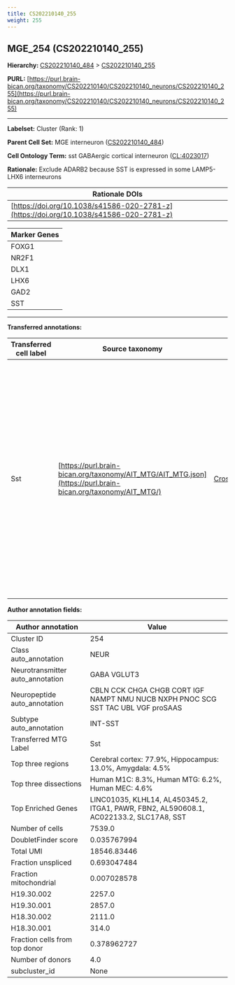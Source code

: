 ```yaml
---
title: CS202210140_255
weight: 255
---
```

## MGE_254 (CS202210140_255)
<b>Hierarchy: </b>
[CS202210140_484](../CS202210140_484) >
[CS202210140_255](../CS202210140_255)

**PURL:** [https://purl.brain-bican.org/taxonomy/CS202210140/CS202210140_neurons/CS202210140_255](https://purl.brain-bican.org/taxonomy/CS202210140/CS202210140_neurons/CS202210140_255)

---


**Labelset:** Cluster (Rank: 1)

**Parent Cell Set:** MGE interneuron ([CS202210140_484](../CS202210140_484))



**Cell Ontology Term:**  sst GABAergic cortical interneuron ([CL:4023017](https://www.ebi.ac.uk/ols/ontologies/cl/terms?obo_id=CL:4023017)) 

**Rationale:** Exclude ADARB2 because SST is expressed in some LAMP5-LHX6 interneurons

| Rationale DOIs |
|----------------|
|[https://doi.org/10.1038/s41586-020-2781-z](https://doi.org/10.1038/s41586-020-2781-z)|

[MARKER GENES.]: #


| Marker Genes |
|--------------|
|FOXG1|
|NR2F1|
|DLX1|
|LHX6|
|GAD2|
|SST|

---

[TRANSFERRED ANNOTATIONS.]: #


**Transferred annotations:**

| Transferred cell label | Source taxonomy | Source node accession | Algorithm name | Comment |
|------------------------|-----------------|-----------------------|----------------|---------|
|Sst|[https://purl.brain-bican.org/taxonomy/AIT_MTG/AIT_MTG.json](https://purl.brain-bican.org/taxonomy/AIT_MTG/)|[CrossArea_subclass:8fa477a378](https://purl.brain-bican.org/taxonomy/AIT_MTG/CrossArea_subclass_8fa477a378)||We performed PCA (50 components) on our full dataset, trained a random forest classifier (scikit-learn, class_ weight=‘balanced’, max_depth=50) on the MTG labels, and then predicted labels for all cells. We labeled each cluster with the mode of its constituent cells if two conditions were met: more than 0.8 of predicted labels matched the mode, and the mean probability of these pre- dictions was greater than 0.8.|

[AUTHOR ANNOTATION FIELDS.]: #


**Author annotation fields:**

| Author annotation | Value |
|-------------------|-------|
|Cluster ID|254|
|Class auto_annotation|NEUR|
|Neurotransmitter auto_annotation|GABA VGLUT3|
|Neuropeptide auto_annotation|CBLN CCK CHGA CHGB CORT IGF NAMPT NMU NUCB NXPH PNOC SCG SST TAC UBL VGF proSAAS|
|Subtype auto_annotation|INT-SST|
|Transferred MTG Label|Sst|
|Top three regions|Cerebral cortex: 77.9%, Hippocampus: 13.0%, Amygdala: 4.5%|
|Top three dissections|Human M1C: 8.3%, Human MTG: 6.2%, Human MEC: 4.6%|
|Top Enriched Genes|LINC01035, KLHL14, AL450345.2, ITGA1, PAWR, FBN2, AL590608.1, AC022133.2, SLC17A8, SST|
|Number of cells|7539.0|
|DoubletFinder score|0.035767994|
|Total UMI|18546.83446|
|Fraction unspliced|0.693047484|
|Fraction mitochondrial|0.007028578|
|H19.30.002|2257.0|
|H19.30.001|2857.0|
|H18.30.002|2111.0|
|H18.30.001|314.0|
|Fraction cells from top donor|0.378962727|
|Number of donors|4.0|
|subcluster_id|None|
